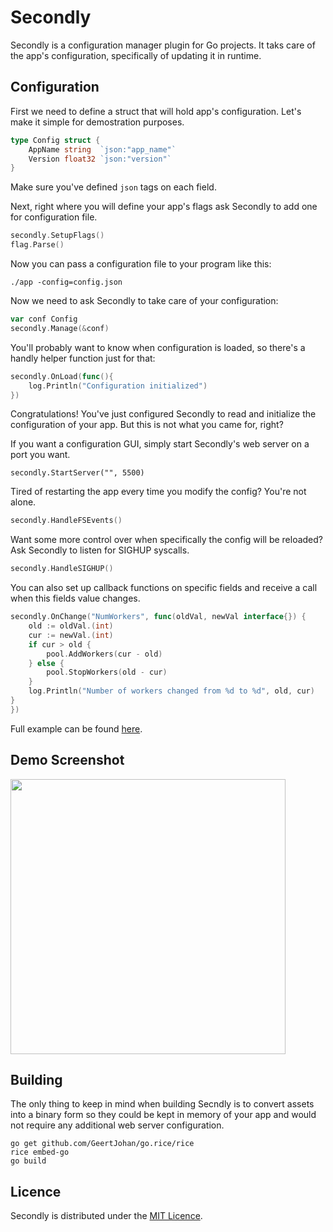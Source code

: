 # Secondly

Secondly is a configuration manager plugin for Go projects. It taks care of
the app's configuration, specifically of updating it in runtime.

## Configuration

First we need to define a struct that will hold app's configuration. Let's make
it simple for demostration purposes.

```go
type Config struct {
    AppName string  `json:"app_name"`
    Version float32 `json:"version"`
}
```

Make sure you've defined `json` tags on each field.

Next, right where you will define your app's flags ask Secondly to add one for
configuration file.

```go
secondly.SetupFlags()
flag.Parse()
```

Now you can pass a configuration file to your program like this:

```
./app -config=config.json
```

Now we need to ask Secondly to take care of your configuration:

```go
var conf Config
secondly.Manage(&conf)
```

You'll probably want to know when configuration is loaded, so there's a handly
helper function just for that:

```go
secondly.OnLoad(func(){
    log.Println("Configuration initialized")
})
```

Congratulations! You've just configured Secondly to read and initialize the
configuration of your app. But this is not what you came for, right?

If you want a configuration GUI, simply start Secondly's web server on a port
you want.

```
secondly.StartServer("", 5500)
```

Tired of restarting the app every time you modify the config? You're not alone.

```go
secondly.HandleFSEvents()
```

Want some more control over when specifically the config will be reloaded? Ask
Secondly to listen for SIGHUP syscalls.

```go
secondly.HandleSIGHUP()
```

You can also set up callback functions on specific fields and receive a call
when this fields value changes.

```go
secondly.OnChange("NumWorkers", func(oldVal, newVal interface{}) {
    old := oldVal.(int)
    cur := newVal.(int)
    if cur > old {
        pool.AddWorkers(cur - old)
    } else {
        pool.StopWorkers(old - cur)
    }
    log.Println("Number of workers changed from %d to %d", old, cur)
}
})
```

Full example can be found [here](https://github.com/localhots/secondly/blob/master/demo/demo.go).

## Demo Screenshot

<img src="https://raw.githubusercontent.com/localhots/secondly/master/demo/demo.png" width="440">

## Building

The only thing to keep in mind when building Secndly is to convert assets into a
binary form so they could be kept in memory of your app and would not require
any additional web server configuration.

```
go get github.com/GeertJohan/go.rice/rice
rice embed-go
go build
```

## Licence

Secondly is distributed under the [MIT Licence](https://github.com/localhots/secondly/blob/master/LICENCE).

